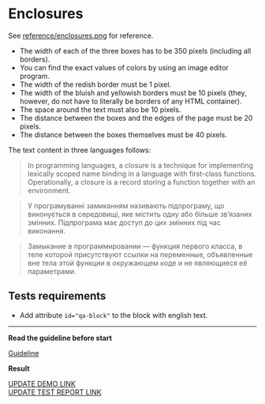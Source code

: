 # Enclosures

See [reference/enclosures.png](reference/enclosures.png) for reference.

- The width of each of the three boxes has to be 350 pixels (including all
  borders).
- You can find the exact values of colors by using an image editor program.
- The width of the redish border must be 1 pixel.
- The width of the bluish and yellowish borders must be 10 pixels (they, however,
  do not have to literally be borders of any HTML container).
- The space around the text must also be 10 pixels.
- The distance between the boxes and the edges of the page must be 20 pixels.
- The distance between the boxes themselves must be 40 pixels.

The text content in three languages follows:

> In programming languages, a closure is a technique for implementing lexically
> scoped name binding in a language with first-class functions. Operationally, a
> closure is a record storing a function together with an environment.

> У програмуванні замиканням називають підпрограму, що виконується в середовищі,
> яке містить одну або більше зв’язаних змінних. Підпрограма має доступ до цих
> змінних під час виконання.

> Замыкание в программировании — функция первого класса, в теле которой
> присутствуют ссылки на переменные, объявленные вне тела этой функции в
> окружающем коде и не являющиеся её параметрами.

## Tests requirements

- Add attribute `id="qa-block"` to the block with english text.

---

**Read the guideline before start**

[Guideline](https://mate-academy.github.io/layout_task-guideline/)

**Result**

[UPDATE DEMO LINK](https://Bohdan-SH.github.io/layout_enclosures/) <br>
[UPDATE TEST REPORT LINK](https://Bohdan-SH.github.io/layout_enclosures/report/html_report/)

